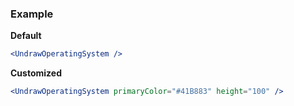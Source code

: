 ### Example

**Default**
```jsx
<UndrawOperatingSystem />
```

**Customized**
```jsx
<UndrawOperatingSystem primaryColor="#41B883" height="100" />
```
